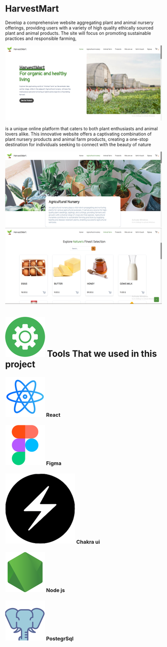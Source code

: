 # HarvestMart

Develop a comprehensive website aggregating plant and animal nursery offerings, providing users with a variety of high quality ethically sourced plant and animal products. The site will focus on promoting sustainable practices and responsible farming,

<img src="./Client/src/assets/Screenshot (325).png" alt="HarvestMart "  />

is a unique online platform that caters to both plant enthusiasts and animal lovers alike. This innovative website offers a captivating combination of plant nursery products and animal farm products, creating a one-stop destination for individuals seeking to connect with the beauty of nature

<img src="./Client/src/assets/Screenshot (326).png" alt="HarvestMart "  />
<img src="./Client/src/assets/Screenshot (327).png" alt="HarvestMart "  />

# ![Alt text](./Client/src/assets/settings.png) Tools That we used in this project

### ![ react](./Client/src/assets/react.png) React

### ![ Figma](./Client/src/assets/figma.png) Figma

### ![chakra](./Client/src/assets/chakraui-removebg-preview.png) Chakra ui

### ![node](./Client/src/assets/node.png) Node js 

### ![Post](./Client/src/assets/Postegresql.png) PostegrSql 
